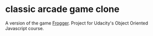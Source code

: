 classic arcade game clone
===============================

A version of the game [Frogger](https://en.wikipedia.org/wiki/Frogger).  Project for Udacity's Object Oriented Javascript course.
